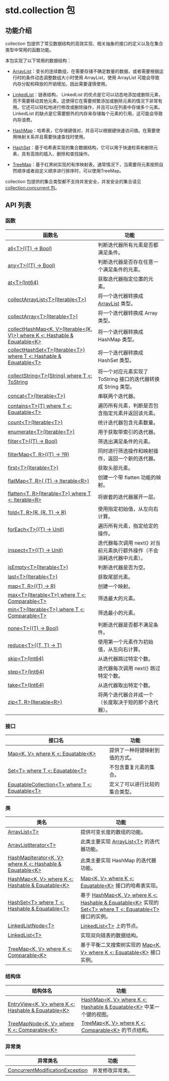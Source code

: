# std.collection 包

## 功能介绍

collection 包提供了常见数据结构的高效实现、相关抽象的接口的定义以及在集合类型中常用的函数功能。

本包实现了以下常用的数据结构：

- [ArrayList](./collection_package_api/collection_package_class.md#class-arraylistt)：变长的连续数组，在需要存储不确定数量的数据，或者需要根据运行时的条件动态调整数组大小时使用 ArrayList，使用 ArrayList 可能会导致内存分配和释放的开销增加，因此需要谨慎使用。

- [LinkedList](./collection_package_api/collection_package_class.md#class-linkedlistt)：链表结构， LinkedList 的优点是它可以动态地添加或删除元素，而不需要移动其他元素。这使得它在需要频繁添加或删除元素的情况下非常有用。它还可以轻松地进行修改或删除操作，并且可以在列表中存储多个元素。 LinkedList 的缺点是它需要额外的内存来存储每个元素的引用，这可能会导致内存浪费。

- [HashMap](./collection_package_api/collection_package_class.md#class-hashmapk-v-where-k--hashable--equatablek)：哈希表，它存储键值对，并且可以根据键快速访问值。在需要使用映射关系并且需要快速查找时使用。

- [HashSet](./collection_package_api/collection_package_class.md#class-hashsett-where-t--hashable--equatablet)：基于哈希表实现的集合数据结构，它可以用于快速检索和删除元素，具有高效的插入、删除和查找操作。

- [TreeMap](./collection_package_api/collection_package_class.md#class-treemapk-v-where-k--comparablek)：基于红黑树实现的有序映射表。通常情况下，当需要将元素按照自然顺序或者自定义顺序进行排序时，可以使用TreeMap。

collection 包提供的集合类型都不支持并发安全，并发安全的集合请见 [collection.concurrent 包](../collection_concurrent/collection_concurrent_package_overview.md)。

## API 列表

### 函数

|  函数名 | 功能  |
| ------------ | ------------ |
| [all\<T>((T) -> Bool)](./collection_package_api/collection_package_function.md#func-alltt---bool) | 判断迭代器所有元素是否都满足条件。 |
| [any\<T>((T) -> Bool)](./collection_package_api/collection_package_function.md#func-anytt---bool) | 判断迭代器是否存在任意一个满足条件的元素。 |
| [at\<T>(Int64)](./collection_package_api/collection_package_function.md#func-attint64) | 获取迭代器指定位置的元素。 |
| [collectArrayList\<T>(Iterable\<T>)](./collection_package_api/collection_package_function.md#func-collectarraylisttiterablet) | 将一个迭代器转换成 [ArrayList](./collection_package_api/collection_package_class.md#class-arraylistt) 类型。 |
| [collectArray\<T>(Iterable\<T>)](./collection_package_api/collection_package_function.md#func-collectarraytiterablet) | 将一个迭代器转换成 Array 类型。 |
| [collectHashMap\<K, V>(Iterable\<(K, V)>) where K <: Hashable & Equatable\<K>](./collection_package_api/collection_package_function.md#func-collecthashmapk-viterablek-v-where-k--hashable--equatablek) | 将一个迭代器转换成 HashMap 类型。 |
| [collectHashSet\<T>(Iterable\<T>) where T <: Hashable & Equatable\<T>](./collection_package_api/collection_package_function.md#func-collecthashsettiterablet-where-t--hashable--equatablet) | 将一个迭代器转换成 HashSet 类型。 |
| [collectString\<T>(String) where T <: ToString](./collection_package_api/collection_package_function.md#func-collectstringtstring-where-t--tostring) | 将一个对应元素实现了 ToString 接口的迭代器转换成 String 类型。 |
| [concat\<T>(Iterable\<T>)](./collection_package_api/collection_package_function.md#func-concattiterablet) | 串联两个迭代器。 |
| [contains\<T>(T) where T <: Equatable\<T>](./collection_package_api/collection_package_function.md#func-containstt-where-t--equatablet) | 遍历所有元素，判断是否包含指定元素并返回该元素。 |
| [count\<T>(Iterable\<T>)](./collection_package_api/collection_package_function.md#func-counttiterablet) | 统计迭代器包含元素数量。 |
| [enumerate\<T>(Iterable\<T>)](./collection_package_api/collection_package_function.md#func-enumeratetiterablet) | 用于获取带索引的迭代器。 |
| [filter\<T>((T) -> Bool)](./collection_package_api/collection_package_function.md#func-filtertt---bool) | 筛选出满足条件的元素。 |
| [filterMap\<T, R>((T) -> ?R)](./collection_package_api/collection_package_function.md#func-filtermapt-rt--r) | 同时进行筛选操作和映射操作，返回一个新的迭代器。 |
| [first\<T>(Iterable\<T>)](./collection_package_api/collection_package_function.md#func-firsttiterablet) | 获取头部元素。 |
| [flatMap\<T, R>( (T) -> Iterable\<R>)](./collection_package_api/collection_package_function.md#func-flatmapt-r-t---iterabler) | 创建一个带 flatten 功能的映射。 |
| [flatten\<T, R>(Iterable\<T>) where T <: Iterable\<R>](./collection_package_api/collection_package_function.md#func-flattent-riterablet-where-t--iterabler) | 将嵌套的迭代器展开一层。 |
| [fold\<T, R>(R, (R, T) -> R)](./collection_package_api/collection_package_function.md#func-foldt-rr-r-t---r) | 使用指定初始值，从左向右计算。 |
| [forEach\<T>((T) -> Unit)](./collection_package_api/collection_package_function.md#func-foreachtt---unit) | 遍历所有元素，指定给定的操作。 |
| [inspect\<T>((T) -> Unit)](./collection_package_api/collection_package_function.md#func-inspecttt---unit) | 迭代器每次调用 next() 对当前元素执行额外操作（不会消耗迭代器中元素）。 |
| [isEmpty\<T>(Iterable\<T>)](./collection_package_api/collection_package_function.md#func-isemptytiterablet) | 判断迭代器是否为空。 |
| [last\<T>(Iterable\<T>)](./collection_package_api/collection_package_function.md#func-lasttiterablet) | 获取尾部元素。 |
| [map\<T, R>((T) -> R)](./collection_package_api/collection_package_function.md#func-mapt-rt---r) | 创建一个映射。 |
| [max\<T>(Iterable\<T>) where T <: Comparable\<T>](./collection_package_api/collection_package_function.md#func-maxtiterablet-where-t--comparablet) | 筛选最大的元素。 |
| [min\<T>(Iterable\<T>) where T <: Comparable\<T>](./collection_package_api/collection_package_function.md#func-mintiterablet-where-t--comparablet) | 筛选最小的元素。 |
| [none\<T>((T) -> Bool)](./collection_package_api/collection_package_function.md#func-nonett---bool) | 判断迭代器是否都不满足条件。 |
| [reduce\<T>((T, T) -> T)](./collection_package_api/collection_package_function.md#func-reducett-t---t) | 使用第一个元素作为初始值，从左向右计算。 |
| [skip\<T>(Int64)](./collection_package_api/collection_package_function.md#func-skiptint64) | 从迭代器跳过特定个数。 |
| [step\<T>(Int64)](./collection_package_api/collection_package_function.md#func-steptint64) | 迭代器每次调用 next() 跳过特定个数。 |
| [take\<T>(Int64)](./collection_package_api/collection_package_function.md#func-taketint64) | 从迭代器取出特定个数。 |
| [zip\<T, R>(Iterable\<R>)](./collection_package_api/collection_package_function.md#func-zipt-riterabler) | 将两个迭代器合并成一个（长度取决于短的那个迭代器）。 |

### 接口

| 接口名  | 功能  |
| ------------ | ------------ |
| [Map\<K, V> where K <: Equatable\<K>](./collection_package_api/collection_package_interface.md#interface-mapk-v-where-k--equatablek)  |  提供了一种将键映射到值的方式。 |
| [Set\<T> where T <: Equatable\<T>](./collection_package_api/collection_package_interface.md#interface-sett-where-t--equatablet)   | 不包含重复元素的集合。 |
| [EquatableCollection\<T> where T <: Equatable\<T>](./collection_package_api/collection_package_interface.md#interface-equatablecollectiont-where-t--equatablet) |定义了可以进行比较的集合类型。|

### 类

|  类名 | 功能  |
| ------------ | ------------ |
| [ArrayList\<T>](./collection_package_api/collection_package_class.md#class-arraylistt) | 提供可变长度的数组的功能。 |
| [ArrayListIterator\<T>](./collection_package_api/collection_package_class.md#class-arraylistiteratort) | 此类主要实现 [ArrayList\<T>](./collection_package_api/collection_package_class.md#class-arraylistt) 的迭代器功能。 |
| [HashMapIterator\<K, V> where K <: Hashable & Equatable\<K>](./collection_package_api/collection_package_class.md#class-hashmapiteratork-v-where-k--hashable--equatablek) | 此类主要实现 HashMap 的迭代器功能。 |
| [HashMap\<K, V> where K <: Hashable & Equatable\<K>](./collection_package_api/collection_package_class.md#class-hashmapk-v-where-k--hashable--equatablek) |  [Map\<K, V> where K <: Equatable\<K>](./collection_package_api/collection_package_interface.md#interface-mapk-v-where-k--equatablek) 接口的哈希表实现。 |
| [HashSet\<T> where T <: Hashable & Equatable\<T>](./collection_package_api/collection_package_class.md#class-hashsett-where-t--hashable--equatablet) | 基于  [HashMap\<K, V> where K <: Hashable & Equatable\<K>](./collection_package_api/collection_package_class.md#class-hashmapk-v-where-k--hashable--equatablek) 实现的 [Set\<T> where T <: Equatable\<T>](./collection_package_api/collection_package_interface.md#interface-sett-where-t--equatablet) 接口的实例。 |
| [LinkedListNode\<T>](./collection_package_api/collection_package_class.md#class-linkedlistnodet) | [LinkedList\<T>](./collection_package_api/collection_package_class.md#class-linkedlistt) 上的节点。 |
| [LinkedList\<T>](./collection_package_api/collection_package_class.md#class-linkedlistt) | 实现双向链表的数据结构。 |
| [TreeMap\<K, V> where K <: Comparable\<K>](./collection_package_api/collection_package_class.md#class-treemapk-v-where-k--comparablek) | 基于平衡二叉搜索树实现的 [Map\<K, V> where K <: Equatable\<K>](./collection_package_api/collection_package_interface.md#interface-mapk-v-where-k--equatablek) 接口实例。 |

### 结构体

|  结构体名 | 功能  |
| ------------ | ------------ |
| [EntryView\<K, V>  where K <: Hashable & Equatable\<K>](./collection_package_api/colleciton_package_struct.md#struct-entryviewk-v-where-k--hashable--equatablek) | [HashMap\<K, V> where K <: Hashable & Equatable\<K>](./collection_package_api/collection_package_class.md#class-hashmapk-v-where-k--hashable--equatablek) 中某一个键的视图。 |
| [TreeMapNode\<K, V> where K <: Comparable\<K>](./collection_package_api/colleciton_package_struct.md#struct-treemapnodek-v-where-k--comparablek) | [TreeMap\<K, V> where K <: Comparable\<K>](./collection_package_api/collection_package_class.md#class-treemapk-v-where-k--comparablek) 的节点结构。 |

### 异常类

| 异常类名  | 功能  |
| ------------ | ------------ |
|[ConcurrentModificationException](./collection_package_api/collection_package_exception.md#class-concurrentmodificationexception)| 并发修改异常类。|
